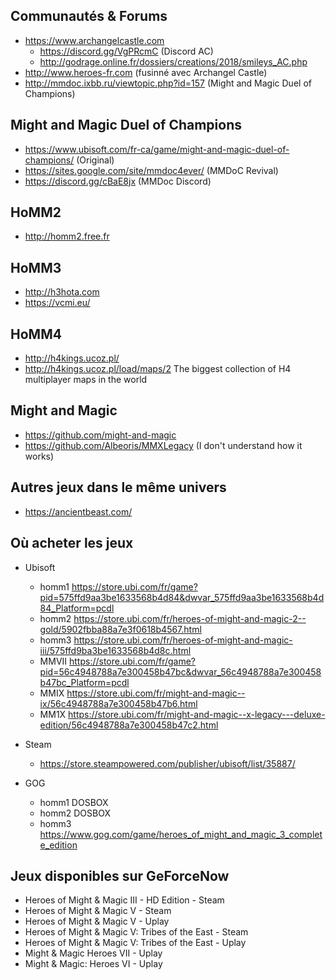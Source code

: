 
Communautés & Forums
---

- https://www.archangelcastle.com
  - https://discord.gg/VgPRcmC (Discord AC)
  - http://godrage.online.fr/dossiers/creations/2018/smileys_AC.php
- http://www.heroes-fr.com (fusinné avec Archangel Castle)
- http://mmdoc.ixbb.ru/viewtopic.php?id=157 (Might and Magic Duel of Champions)

Might and Magic Duel of Champions
---
- https://www.ubisoft.com/fr-ca/game/might-and-magic-duel-of-champions/ (Original)
- https://sites.google.com/site/mmdoc4ever/ (MMDoC Revival)
- https://discord.gg/cBaE8jx (MMDoc Discord)

HoMM2
---
- http://homm2.free.fr

HoMM3
---
- http://h3hota.com
- https://vcmi.eu/

HoMM4
---
- http://h4kings.ucoz.pl/
- http://h4kings.ucoz.pl/load/maps/2 The biggest collection of H4 multiplayer maps in the world

Might and Magic
---
- https://github.com/might-and-magic
- https://github.com/Albeoris/MMXLegacy (I don't understand how it works)

Autres jeux dans le même univers
---
- https://ancientbeast.com/

Où acheter les jeux
---
- Ubisoft
  - homm1 https://store.ubi.com/fr/game?pid=575ffd9aa3be1633568b4d84&dwvar_575ffd9aa3be1633568b4d84_Platform=pcdl
  - homm2 https://store.ubi.com/fr/heroes-of-might-and-magic-2--gold/5902fbba88a7e3f0618b4567.html
  - homm3 https://store.ubi.com/fr/heroes-of-might-and-magic-iii/575ffd9ba3be1633568b4d8c.html
  - MMVII https://store.ubi.com/fr/game?pid=56c4948788a7e300458b47bc&dwvar_56c4948788a7e300458b47bc_Platform=pcdl
  - MMIX https://store.ubi.com/fr/might-and-magic--ix/56c4948788a7e300458b47b6.html
  - MM1X https://store.ubi.com/fr/might-and-magic--x-legacy---deluxe-edition/56c4948788a7e300458b47c2.html

- Steam
  - https://store.steampowered.com/publisher/ubisoft/list/35887/

- GOG
  - homm1 DOSBOX
  - homm2 DOSBOX
  - homm3 https://www.gog.com/game/heroes_of_might_and_magic_3_complete_edition
  
Jeux disponibles sur GeForceNow
---

- Heroes of Might & Magic III - HD Edition - Steam
- Heroes of Might & Magic V - Steam
- Heroes of Might & Magic V - Uplay
- Heroes of Might & Magic V: Tribes of the East - Steam
- Heroes of Might & Magic V: Tribes of the East - Uplay
- Might & Magic Heroes VII - Uplay
- Might & Magic: Heroes VI - Uplay
